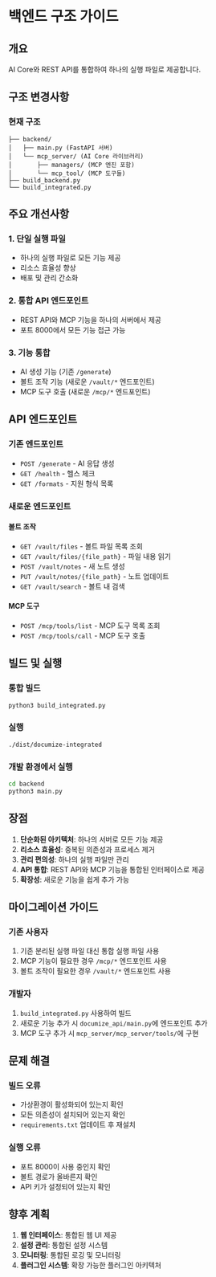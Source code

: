 # 백엔드 구조 가이드

## 개요

AI Core와 REST API를 통합하여 하나의 실행 파일로 제공합니다.

## 구조 변경사항

### 현재 구조
```
├── backend/
│   ├── main.py (FastAPI 서버)
│   └── mcp_server/ (AI Core 라이브러리)
│       ├── managers/ (MCP 엔진 포함)
│       └── mcp_tool/ (MCP 도구들)
├── build_backend.py
└── build_integrated.py
```

## 주요 개선사항

### 1. 단일 실행 파일
- 하나의 실행 파일로 모든 기능 제공
- 리소스 효율성 향상
- 배포 및 관리 간소화

### 2. 통합 API 엔드포인트
- REST API와 MCP 기능을 하나의 서버에서 제공
- 포트 8000에서 모든 기능 접근 가능

### 3. 기능 통합
- AI 생성 기능 (기존 `/generate`)
- 볼트 조작 기능 (새로운 `/vault/*` 엔드포인트)
- MCP 도구 호출 (새로운 `/mcp/*` 엔드포인트)

## API 엔드포인트

### 기존 엔드포인트
- `POST /generate` - AI 응답 생성
- `GET /health` - 헬스 체크
- `GET /formats` - 지원 형식 목록

### 새로운 엔드포인트

#### 볼트 조작
- `GET /vault/files` - 볼트 파일 목록 조회
- `GET /vault/files/{file_path}` - 파일 내용 읽기
- `POST /vault/notes` - 새 노트 생성
- `PUT /vault/notes/{file_path}` - 노트 업데이트
- `GET /vault/search` - 볼트 내 검색

#### MCP 도구
- `POST /mcp/tools/list` - MCP 도구 목록 조회
- `POST /mcp/tools/call` - MCP 도구 호출

## 빌드 및 실행

### 통합 빌드
```bash
python3 build_integrated.py
```

### 실행
```bash
./dist/documize-integrated
```

### 개발 환경에서 실행
```bash
cd backend
python3 main.py
```

## 장점

1. **단순화된 아키텍처**: 하나의 서버로 모든 기능 제공
2. **리소스 효율성**: 중복된 의존성과 프로세스 제거
3. **관리 편의성**: 하나의 실행 파일만 관리
4. **API 통합**: REST API와 MCP 기능을 통합된 인터페이스로 제공
5. **확장성**: 새로운 기능을 쉽게 추가 가능

## 마이그레이션 가이드

### 기존 사용자
1. 기존 분리된 실행 파일 대신 통합 실행 파일 사용
2. MCP 기능이 필요한 경우 `/mcp/*` 엔드포인트 사용
3. 볼트 조작이 필요한 경우 `/vault/*` 엔드포인트 사용

### 개발자
1. `build_integrated.py` 사용하여 빌드
2. 새로운 기능 추가 시 `documize_api/main.py`에 엔드포인트 추가
3. MCP 도구 추가 시 `mcp_server/mcp_server/tools/`에 구현

## 문제 해결

### 빌드 오류
- 가상환경이 활성화되어 있는지 확인
- 모든 의존성이 설치되어 있는지 확인
- `requirements.txt` 업데이트 후 재설치

### 실행 오류
- 포트 8000이 사용 중인지 확인
- 볼트 경로가 올바른지 확인
- API 키가 설정되어 있는지 확인

## 향후 계획

1. **웹 인터페이스**: 통합된 웹 UI 제공
2. **설정 관리**: 통합된 설정 시스템
3. **모니터링**: 통합된 로깅 및 모니터링
4. **플러그인 시스템**: 확장 가능한 플러그인 아키텍처
